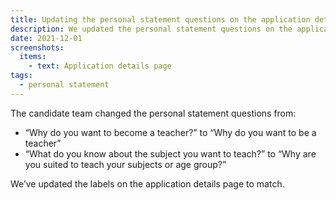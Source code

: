 ```yaml
---
title: Updating the personal statement questions on the application details page
description: We updated the personal statement questions on the application details page to match the questions that candidates are asked.
date: 2021-12-01
screenshots:
  items:
    - text: Application details page
tags:
  - personal statement
---
```


The candidate team changed the personal statement questions from:

- “Why do you want to become a teacher?” to “Why do you want to be a teacher”
- “What do you know about the subject you want to teach?” to “Why are you suited to teach your subjects or age group?”

We’ve updated the labels on the application details page to match.

